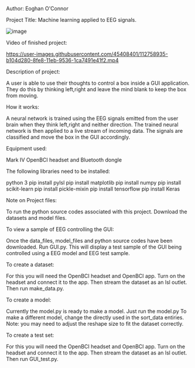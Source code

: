 Author: Eoghan O'Connor

Project Title: Machine learning applied to EEG signals.

![image](https://user-images.githubusercontent.com/45408401/221375260-f21ca6de-35c7-4122-b327-bcda28af050a.png)



Video of finished project:

https://user-images.githubusercontent.com/45408401/112758935-b104d280-8fe8-11eb-9536-1ca7491e41f2.mp4

Description of project:

  A user is able to use their thoughts to control a box inside a GUI application.
  They do this by thinking left,right and leave the mind blank to keep the box from moving.
  
  
  

How it works:

A neural network is trained using the EEG signals emitted from the user brain when they think left,right and neither direction.
The trained neural network is then applied to a live stream of incoming data.
The signals are classified and move the box in the GUI accordingly.




Equipment used:

Mark IV OpenBCI headset and Bluetooth dongle





The following libraries need to be installed:

  python 3
  pip install pylsl
  pip install matplotlib
  pip install numpy
  pip install scikit-learn
  pip install pickle-mixin
  pip install tensorflow
  pip install Keras




Note on Project files:

  To run the python source codes associated with
  this project. Download the datasets and model files.



To view a sample of EEG controlling the GUI:

  Once the data_files, model_files and python source codes
  have been downloaded.
  Run GUI.py. This will display a test sample of the GUI
  being controlled using a EEG model and EEG test sample.



To create a dataset:

  For this you will need the OpenBCI headset and OpenBCI app.
  Turn on the headset and connect it to the app.
  Then stream the dataset as an lsl outlet.
  Then run make_data.py.



To create a model:

  Currently the model.py is ready to make a model.
  Just run the model.py
  To make a different model, change the directly used in the sort_data
  entiries.
  Note: you may need to adjust the reshape size to fit the dataset correctly.



To create a test set:

  For this you will need the OpenBCI headset and OpenBCI app.
  Turn on the headset and connect it to the app.
  Then stream the dataset as an lsl outlet.
  Then run GUI_test.py.
